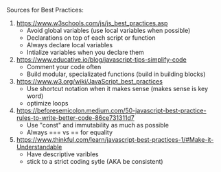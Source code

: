 Sources for Best Practices:

1. https://www.w3schools.com/js/js_best_practices.asp
   - Avoid global variables (use local variables when possible)
   - Declarations on top of each script or function
   - Always declare local variables
   - Intialize variables when you declare them
2. https://www.educative.io/blog/javascript-tips-simplify-code
   - Comment your code often
   - Build modular, specializated functions (build in building blocks)
3. https://www.w3.org/wiki/JavaScript_best_practices
   - Use shortcut notation when it makes sense (makes sense is key word)
   - optimize loops
4. https://beforesemicolon.medium.com/50-javascript-best-practice-rules-to-write-better-code-86ce731311d7
   - Use "const" and immutability as much as possible
   - Always === vs == for equality
5. https://www.thinkful.com/learn/javascript-best-practices-1/#Make-it-Understandable
   - Have descriptive varibles
   - stick to a strict coding sytle (AKA be consistent)
